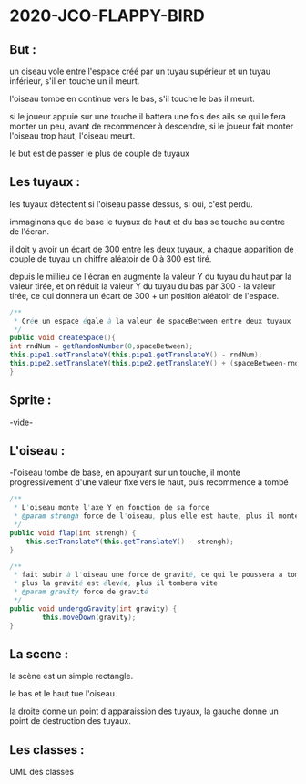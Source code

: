 # 2020-JCO-FLAPPY-BIRD

## But :
un oiseau vole entre l'espace créé par un tuyau supérieur et un tuyau inférieur, s'il en touche un il meurt.

l'oiseau tombe en continue vers le bas, s'il touche le bas il meurt.

si le joueur appuie sur une touche il battera une fois des ails se qui le fera monter un peu, avant de recommencer à descendre, si le joueur fait monter l'oiseau trop haut,
l'oiseau meurt.

le but est de passer le plus de couple de tuyaux

## Les tuyaux :

les tuyaux détectent si l'oiseau passe dessus, si oui, c'est perdu.

immaginons que de base le tuyaux de haut et du bas se touche au centre de l'écran.

il doit y avoir un écart de 300 entre les deux tuyaux, a chaque apparition de couple de tuyau un chiffre aléatoir de 0 à 300 est tiré.

depuis le millieu de l'écran en augmente la valeur Y du tuyau du haut par la valeur tirée,
et on réduit la valeur Y du tuyau du bas par 300 - la valeur tirée, ce qui donnera un écart de 300 + un position aléatoir de l'espace.

```java
/**
 * Crée un espace égale à la valeur de spaceBetween entre deux tuyaux
 */
public void createSpace(){
int rndNum = getRandomNumber(0,spaceBetween);
this.pipe1.setTranslateY(this.pipe1.getTranslateY() - rndNum);
this.pipe2.setTranslateY(this.pipe2.getTranslateY() + (spaceBetween-rndNum));
}
```

## Sprite :

-vide-

## L'oiseau :
-l'oiseau tombe de base, en appuyant sur un touche, il monte progressivement d'une valeur fixe vers le haut, puis recommence a tombé

```java
/**
 * L'oiseau monte l'axe Y en fonction de sa force
 * @param strengh force de l'oiseau, plus elle est haute, plus il montera haut
 */
public void flap(int strengh) {
    this.setTranslateY(this.getTranslateY() - strengh);
}

/**
 * fait subir à l'oiseau une force de gravité, ce qui le poussera a tomber en continu
 * plus la gravité est élevée, plus il tombera vite
 * @param gravity force de gravité
 */
public void undergoGravity(int gravity) {
        this.moveDown(gravity);
}
```


## La scene :
la scène est un simple rectangle.

le bas et le haut tue l'oiseau.

la droite donne un point d'apparaission des tuyaux, la gauche donne un point de destruction des tuyaux.

## Les classes :
UML des classes
